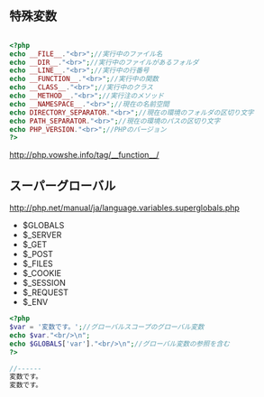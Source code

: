 ## 特殊変数

```php

<?php
echo __FILE__."<br>";//実行中のファイル名
echo __DIR__."<br>";//実行中のファイルがあるフォルダ
echo __LINE__."<br>";//実行中の行番号
echo __FUNCTION__."<br>";//実行中の関数
echo __CLASS__."<br>";//実行中のクラス
echo __METHOD__."<br>";//実行注のメソッド
echo __NAMESPACE__."<br>";//現在の名前空間
echo DIRECTORY_SEPARATOR."<br>";//現在の環境のフォルダの区切り文字
echo PATH_SEPARATOR."<br>";//現在の環境のパスの区切り文字
echo PHP_VERSION."<br>";//PHPのバージョン
?>

```
<http://php.vowshe.info/tag/__function__/>



## スーパーグローバル
http://php.net/manual/ja/language.variables.superglobals.php

 * $GLOBALS
 * $_SERVER
 * $_GET
 * $_POST
 * $_FILES
 * $_COOKIE
 * $_SESSION
 * $_REQUEST
 * $_ENV



```php
<?php
$var = '変数です。';//グローバルスコープのグローバル変数
echo $var."<br/>\n";
echo $GLOBALS['var']."<br/>\n";//グローバル変数の参照を含む
?>

//------
変数です。
変数です。

```